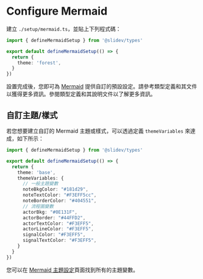 # Configure Mermaid

<Environment type="client" />

建立 `./setup/mermaid.ts`，並貼上下列程式碼：

```ts
import { defineMermaidSetup } from '@slidev/types'

export default defineMermaidSetup(() => {
  return {
    theme: 'forest',
  }
})
```

設置完成後，您即可為 [Mermaid](https://mermaid-js.github.io/) 提供自訂的預設設定。請參考類型定義和其文件以獲得更多資訊。參閱類型定義和其說明文件以了解更多資訊。

## 自訂主題/樣式

若您想要建立自訂的 Mermaid 主題或樣式，可以透過定義 `themeVariables` 來達成，如下所示：

```ts
import { defineMermaidSetup } from '@slidev/types'

export default defineMermaidSetup(() => {
  return {
    theme: 'base',
    themeVariables: {
      // 一般主題變數
      noteBkgColor: "#181d29",
      noteTextColor: "#F3EFF5cc",
      noteBorderColor: "#404551",
      // 流程圖變數
      actorBkg: "#0E131F",
      actorBorder: "#44FFD2",
      actorTextColor: "#F3EFF5",
      actorLineColor: "#F3EFF5",
      signalColor: "#F3EFF5",
      signalTextColor: "#F3EFF5",
    }
  }
})
```

您可以在 [Mermaid 主題設定](https://mermaid-js.github.io/mermaid/#/theming)頁面找到所有的主題變數。
